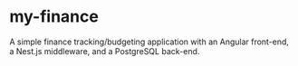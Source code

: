 # my-finance
A simple finance tracking/budgeting application with an Angular front-end, a Nest.js middleware, and a PostgreSQL back-end.
